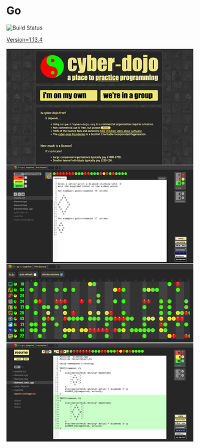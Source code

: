 # Go

![Build Status](https://travis-ci.org/cyber-dojo-languages/go.svg?branch=master)

[Version=1.13.4](https://github.com/cyber-dojo-languages/go/blob/master/check_version.sh)

![cyber-dojo.org home page](https://github.com/cyber-dojo/cyber-dojo/blob/master/shared/home_page_snapshot.png)
